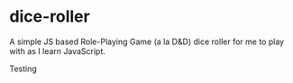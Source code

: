 # dice-roller
A simple JS based Role-Playing Game (a la D&amp;D) dice roller for me to play with as I learn JavaScript.

Testing
